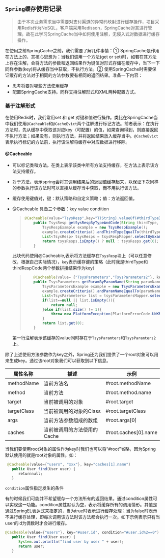 ## `Spring缓存`使用记录

> 由于本次业务需求当中需要对支付渠道的异常码映射进行缓存操作，项目采用Redis作为NoSQL，客户端采用Redisson，SpringCache对其进行管理。故在此学习SpringCache当中如何使用注解，无侵入式对数据进行缓存操作。

在使用之前SpringCache之前，我们需要了解几件事情：① SpringCache是作用在方法上的，其核心思想为：当我们调用一个方法(get or set)时，如若在其方法上存在注解，会将方法的参数和返回结果作为键值对形式存储在缓存中，当下一下同样参数(key)将从缓存当中获取，不执行方法。② 使用SpringCache时需要保证缓存的方法对于相同的方法参数要有相同的返回结果。准备一下内容：

+ 思考将要对哪些方法使用缓存
+ 配置SpringCache支持。同样支持注解形式和XML两种配置方式。

### 基于注解形式

在使用Redis时，我们常用set 和 get 对键和值进行操作。类比在SpringCache当中我们使用`@Cacheable`和`@CacheEvict`两个注解进行标记方法。前者表示：在执行方法时，先从缓存中获取该对应key（可配置）的值，如果查询得到，则直接返回不执行方法；如果没有，则执行方法，并将返回结果放入缓存当中。`@CacheEvict`表示执行标记的方法前，执行该注解将缓存中对应数据进行移除。

#### @Cacheable

+ 可以标记类和方法。在类上表示该类中所有方法支持缓存，在方法上表示该方法支持缓存。

+ 对于方法，表示spring会将其调用结果后的返回值缓存起来，以保证下次同样的参数执行该方法时可以直接从缓存当中获取，而不用执行该方法。

+ 缓存使用键值对，键：默认策略和自定义策略；值：方法返回值。

+ @Cacheable 具备三个参数：key value condition

  > ```java
  > @Cacheable(value="TsysResp",key="T(String).valueOf(#thirdType).concat('').concat(#thirdRespCode)")
  > 	public TsysResp getSysRespByTypeAndCode(String thirdType, String thirdRespCode) {
  > 		TsysRespExample example = new TsysRespExample();
  > 		example.createCriteria().andThirdTypeEqualTo(thirdType).andThirdRespCodeEqualTo(thirdRespCode);
  > 		List<TsysResp> tsysResps = tsysRespMapper.selectByExample(example);
  > 		return tsysResps.isEmpty() ? null : tsysResps.get(0);
  > 	}
  > ```

  此块代码使用@Cacheable,表示将方法缓存在`TsysResp`块上（可以任意修改，根据自己实际情况），`key`表示缓存键的策略（此时我是thirdType和thirdRespCode两个参数拼接结果作为key）

  > ```java
  > 	@Cacheable(value= {"TsysParameters","TsysParameters2"}, key="#paramName")
  > 	public TsysParameters getParamByParamName(String paramName) {
  > 		TsysParametersExample example = new TsysParametersExample();
  > 		example.createCriteria().andParamNameEqualTo(paramName);
  > 		List<TsysParameters> list = tsysParametersMapper.selectByExample(example);
  > 		if(list==null || list.isEmpty()){
  > 			return null;
  > 		}else if(list.size() != 1){
  > 			throw new PlatformException(PlatformErrorCode.UNKNOWN_ERROR,"数据插入异常");
  > 		}
  > 		return list.get(0);
  > 	}
  > ```

  第一行注解表示该缓存的value同时存在于`TsysParamters`和`TsysParamters2`上。

除了上述使用方法参数作为key之外，Spring还为我们提供了一个root对象可以用来生成key。通过该root对象我们可以获取到以下信息。 

| 属性名称    | 描述                        | 示例                 |
| ----------- | --------------------------- | -------------------- |
| methodName  | 当前方法名                  | #root.methodName     |
| method      | 当前方法                    | #root.method.name    |
| target      | 当前被调用的对象            | #root.target         |
| targetClass | 当前被调用的对象的Class     | #root.targetClass    |
| args        | 当前方法参数组成的数组      | #root.args[0]        |
| caches      | 当前被调用的方法使用的Cache | #root.caches[0].name |

当我们要使用root对象的属性作为key时我们也可以将“#root”省略，因为Spring默认使用的就是root对象的属性。如：

```java
 @Cacheable(value={"users", "xxx"}, key="caches[1].name")
   public User find(User user) {
      returnnull;
   }

```

`condition`属性指定发生的条件

有的时候我们可能并不希望缓存一个方法所有的返回结果。通过condition属性可以实现这一功能。condition属性默认为空，表示将缓存所有的调用情形。其值是通过SpringEL表达式来指定的，当为true时表示进行缓存处理；当为false时表示不进行缓存处理，即每次调用该方法时该方法都会执行一次。如下示例表示只有当user的id为偶数时才会进行缓存。 

```java
@Cacheable(value={"users"}, key="#user.id", condition="#user.id%2==0")
   public User find(User user) {
      System.out.println("find user by user " + user);
      return user;
   }
```

